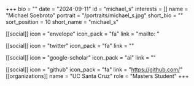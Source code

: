 +++
bio = "" 
date = "2024-09-11" 
id = "michael_s" 
interests = [] 
name = "Michael Soebroto" 
portrait = "/portraits/michael_s.jpg" 
short_bio = "" 
sort_position = 10
 short_name = "michael_s" 

[[social]] 
    icon = "envelope" 
    icon_pack = "fa" 
    link = "mailto: "

 [[social]] 
    icon = "twitter" 
    icon_pack = "fa" 
    link = "" 

[[social]] 
    icon = "google-scholar" 
    icon_pack = "ai" 
    link = "" 

[[social]] 
    icon = "github" 
    icon_pack = "fa" 
    link = "https://github.com/" 
[[organizations]] 
     name = "UC Santa Cruz" 
      role = "Masters Student" 
+++